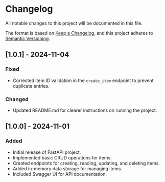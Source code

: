# Changelog

All notable changes to this project will be documented in this file.

The format is based on [Keep a Changelog](https://keepachangelog.com/en/1.0.0/), and this project adheres to [Semantic Versioning](https://semver.org/).

## [1.0.1] - 2024-11-04
### Fixed
- Corrected item ID validation in the `create_item` endpoint to prevent duplicate entries.

### Changed
- Updated README.md for clearer instructions on running the project.

## [1.0.0] - 2024-11-01
### Added
- Initial release of FastAPI project.
- Implemented basic CRUD operations for items.
- Created endpoints for creating, reading, updating, and deleting items.
- Added in-memory data storage for managing items.
- Included Swagger UI for API documentation.